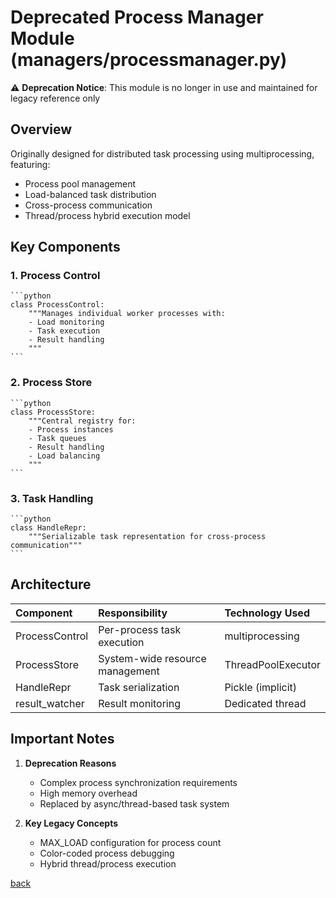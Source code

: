 # Deprecated Process Manager Module (managers/processmanager.py)

⚠️ **Deprecation Notice**: This module is no longer in use and maintained for legacy reference only

## Overview

Originally designed for distributed task processing using multiprocessing, featuring:

- Process pool management
- Load-balanced task distribution
- Cross-process communication
- Thread/process hybrid execution model

## Key Components

### 1. Process Control

    ```python
    class ProcessControl:
        """Manages individual worker processes with:
        - Load monitoring
        - Task execution
        - Result handling
        """
    ```

### 2. Process Store

    ```python
    class ProcessStore:
        """Central registry for:
        - Process instances
        - Task queues
        - Result handling
        - Load balancing
        """
    ```

### 3. Task Handling

    ```python
    class HandleRepr:
        """Serializable task representation for cross-process communication"""
    ```

## Architecture

| Component          | Responsibility                             | Technology Used          |
|:-------------------|:-------------------------------------------|:-------------------------|
| ProcessControl     | Per-process task execution                 | multiprocessing          |
| ProcessStore       | System-wide resource management            | ThreadPoolExecutor       |
| HandleRepr         | Task serialization                         | Pickle (implicit)        |
| result_watcher     | Result monitoring                          | Dedicated thread         |

## Important Notes

1. **Deprecation Reasons**
   - Complex process synchronization requirements
   - High memory overhead
   - Replaced by async/thread-based task system

2. **Key Legacy Concepts**
   - MAX_LOAD configuration for process count
   - Color-coded process debugging
   - Hybrid thread/process execution

[back](/docs/managers)

